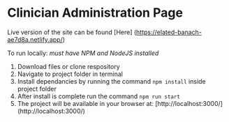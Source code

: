 # Clinician Administration Page

Live version of the site can be found [Here] (https://elated-banach-ae7d8a.netlify.app/)

To run locally: _must have NPM and NodeJS installed_

1. Download files or clone respository
2. Navigate to project folder in terminal
3. Install dependancies by running the command `npm install` inside project folder
4. After install is complete run the command `npm run start`
5. The project will be available in your browser at: [http://localhost:3000/] (http://localhost:3000/)
